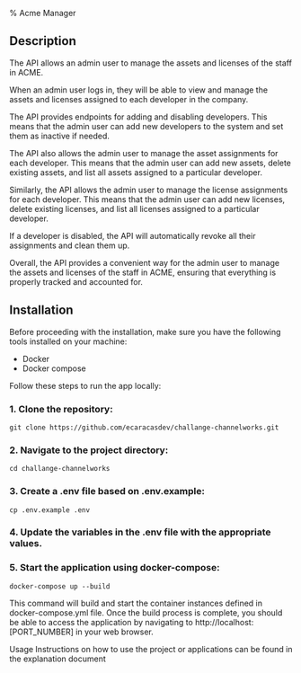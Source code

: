 % Acme Manager

## Description
The API allows an admin user to manage the assets and licenses of the staff in ACME.

When an admin user logs in, they will be able to view and manage the assets and licenses assigned to each developer in the company.

The API provides endpoints for adding and disabling developers. This means that the admin user can add new developers to the system and set them as inactive if needed.

The API also allows the admin user to manage the asset assignments for each developer. This means that the admin user can add new assets, delete existing assets, and list all assets assigned to a particular developer.

Similarly, the API allows the admin user to manage the license assignments for each developer. This means that the admin user can add new licenses, delete existing licenses, and list all licenses assigned to a particular developer.

If a developer is disabled, the API will automatically revoke all their assignments and clean them up.

Overall, the API provides a convenient way for the admin user to manage the assets and licenses of the staff in ACME, ensuring that everything is properly tracked and accounted for.

## Installation
Before proceeding with the installation, make sure you have the following tools installed on your machine:

*   Docker
*   Docker compose

Follow these steps to run the app locally:

### 1. Clone the repository:
```
git clone https://github.com/ecaracasdev/challange-channelworks.git
```

### 2. Navigate to the project directory:
```
cd challange-channelworks
```

### 3. Create a .env file based on .env.example:
```
cp .env.example .env
```

### 4. Update the variables in the .env file with the appropriate values.

### 5. Start the application using docker-compose:
```
docker-compose up --build
```

This command will build and start the container instances defined in docker-compose.yml file. Once the build process is complete, you should be able to access the application by navigating to http://localhost:[PORT_NUMBER] in your web browser.

Usage
Instructions on how to use the project or applications can be found in the explanation document